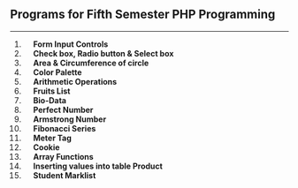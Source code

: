 ## Programs for Fifth Semester PHP Programming

---

01. &emsp; **Form Input Controls**
02. &emsp; **Check box, Radio button & Select box**
03. &emsp; **Area & Circumference of circle**
04. &emsp; **Color Palette**
05. &emsp; **Arithmetic Operations**
06. &emsp; **Fruits List**
07. &emsp; **Bio-Data**
08. &emsp; **Perfect Number**
09. &emsp; **Armstrong Number**
10. &emsp; **Fibonacci Series**
11. &emsp; **Meter Tag**
12. &emsp; **Cookie**
13. &emsp; **Array Functions**
14. &emsp; **Inserting values into table Product**
15. &emsp; **Student Marklist**